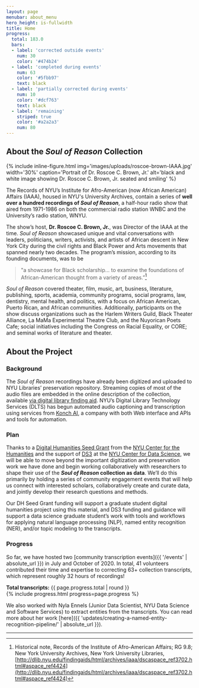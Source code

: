 ```yaml
---
layout: page
menubar: about_menu
hero_height: is-fullwidth
title: Home
progress:
  total: 183.0
  bars:
  - label: 'corrected outside events'
    num: 30
    color: '#474b24'
  - label: 'completed during events'
    num: 63
    color: '#5fbb97'
    text: black
  - label: 'partially corrected during events'
    num: 10
    color: '#dcf763'
    text: black
  - label: 'remaining'
    striped: true
    color: '#a2a2a3'
    num: 80
---
```

## About the *Soul of Reason* Collection

{% include inline-figure.html
  img='images/uploads/roscoe-brown-IAAA.jpg'
  width='30%'
  caption='Portrait of Dr. Roscoe C. Brown, Jr.'
  alt='black and white image showing Dr. Roscoe C. Brown, Jr. seated and smiling' %}

The Records of NYU’s Institute for Afro-American (now African American) Affairs (IAAA), housed in NYU's University Archives, contain a series of **well over a hundred recordings of *Soul of Reason***, a half-hour radio show that aired from 1971-1986 on both the commercial radio station WNBC and the University’s radio station, WNYU.

The show’s host, **Dr. Roscoe C. Brown, Jr.**, was Director of the IAAA at the time. *Soul of Reason* showcased unique and vital conversations with leaders, politicians, writers, activists, and artists of African descent in New York City during the civil rights and Black Power and Arts movements that spanned nearly two decades. The program’s mission, according to its founding documents, was to be

> "a showcase for Black scholarship...
> to examine the foundations of African-American thought from a variety of areas.”[^1]


*Soul of Reason* covered theater, film, music, art, business, literature, publishing, sports, academia, community programs, social programs, law, dentistry, mental health, and politics, with a focus on African American, Puerto Rican, and African communities. Additionally, participants on the show discuss organizations such as the Harlem Writers Guild, Black Theater Alliance, La MaMa Experimental Theatre Club, and the Nuyorican Poets Cafe; social initiatives including the Congress on Racial Equality, or CORE; and seminal works of literature and theater.

## About the Project

### Background
The *Soul of Reason* recordings have already been digitized and uploaded to NYU Libraries’ preservation repository. Streaming copies of most of the audio files are embedded in the online description of the collection, available [via digital library finding aid](http://dlib.nyu.edu/findingaids/html/archives/iaaa/dscaspace_ref3702.html#aspace_ref4424). NYU’s Digital Library Technology Services (DLTS) has begun automated audio captioning and transcription using services from [Konch AI](https://www.konch.ai/), a company with both Web interface and APIs and tools for automation.

### Plan
Thanks to a [Digital Humanities Seed Grant](https://nyuhumanities.org/funded-activities/digital-humanities-seed-grant/) from the [NYU Center for the Humanities](https://nyuhumanities.org/) and the support of [DS3](https://cds.nyu.edu/ds3/) at the [NYU Center for Data Science](https://cds.nyu.edu/), we will be able to move beyond the important digitization and preservation work we have done and begin working collaboratively with researchers to shape their use of the **_Soul of Reason_ collection as data**. We’ll do this primarily by holding a series of community engagement events that will help us connect with interested scholars, collaboratively create and curate data, and jointly develop their research questions and methods.

Our DH Seed Grant funding will support a graduate student digital humanities project using this material, and DS3 funding and guidance will support a data science graduate student’s work with tools and workflows for applying natural language processing (NLP), named entity recognition (NER), and/or topic modeling to the transcripts.

### Progress

So far, we have hosted two [community transcription events]({{ '/events' | absolute_url }}) in July and October of 2020. In total, 41 volunteers contributed their time and expertise to correcting 63+ collection transcripts, which represent roughly 32 hours of recordings!

__Total transcripts:__ {{ page.progress.total | round }}  
{% include progress.html progress=page.progress %}

We also worked with Nyla Ennels (Junior Data Scientist, NYU Data Science and Software Services) to extract entities from the transcripts. You can read more about her work [here]({{ 'updates/creating-a-named-entity-recognition-pipeline/' | absolute_url }}).


----

[^1]: Historical note, Records of the Institute of Afro-American Affairs; RG 9.8; New York University Archives, New York University Libraries, [http://dlib.nyu.edu/findingaids/html/archives/iaaa/dscaspace_ref3702.html#aspace_ref4424](http://dlib.nyu.edu/findingaids/html/archives/iaaa/dscaspace_ref3702.html#aspace_ref4424)
